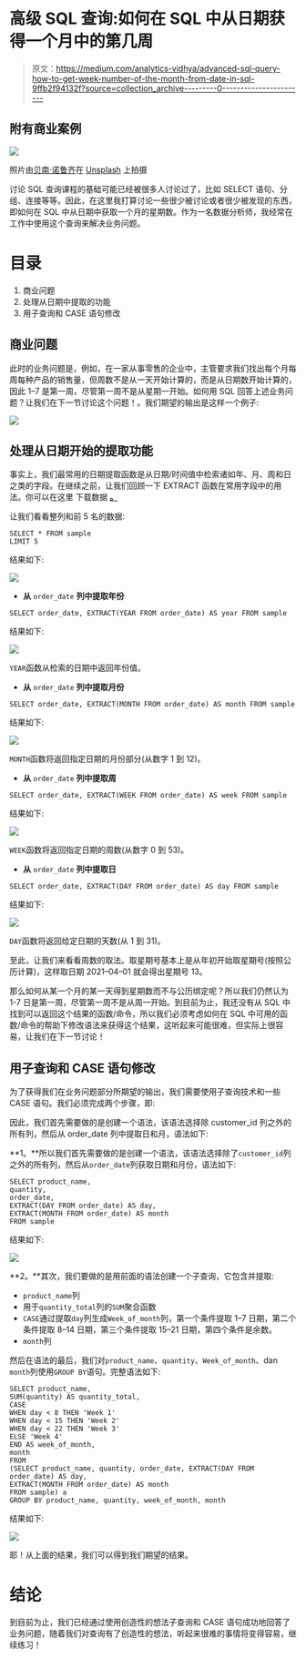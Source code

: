 # 高级 SQL 查询:如何在 SQL 中从日期获得一个月中的第几周

> 原文：<https://medium.com/analytics-vidhya/advanced-sql-query-how-to-get-week-number-of-the-month-from-date-in-sql-9ffb2f94132f?source=collection_archive---------0----------------------->

## 附有商业案例

![](img/f152a8ab5fb9b431a182ea1fff48a4b2.png)

照片由[贝南·诺鲁齐](https://unsplash.com/@behy_studio?utm_source=unsplash&utm_medium=referral&utm_content=creditCopyText)在 [Unsplash](https://unsplash.com/s/photos/calendar?utm_source=unsplash&utm_medium=referral&utm_content=creditCopyText) 上拍摄

讨论 SQL 查询课程的基础可能已经被很多人讨论过了，比如 SELECT 语句、分组、连接等等。因此，在这里我打算讨论一些很少被讨论或者很少被发现的东西，即如何在 SQL 中从日期中获取一个月的星期数。作为一名数据分析师，我经常在工作中使用这个查询来解决业务问题。

# 目录

1.  商业问题
2.  处理从日期中提取的功能
3.  用子查询和 CASE 语句修改

## 商业问题

此时的业务问题是，例如，在一家从事零售的企业中，主管要求我们找出每个月每周每种产品的销售量，但周数不是从一天开始计算的，而是从日期数开始计算的，因此 1–7 是第一周，尽管第一周不是从星期一开始。如何用 SQL 回答上述业务问题？让我们在下一节讨论这个问题！。我们期望的输出是这样一个例子:

![](img/4890803ee6e929c47ca50257bf4f1fcb.png)

## **处理从日期**开始的提取功能

事实上，我们最常用的日期提取函数是从日期/时间值中检索诸如年、月、周和日之类的字段。在继续之前，让我们回顾一下 EXTRACT 函数在常用字段中的用法。你可以在这里 下载数据 [**。**](https://drive.google.com/file/d/1wPGQPIFoYiuT0AyH-m5_Mk14gkYdomwA/view?usp=sharing)

让我们看看整列和前 5 名的数据:

```
SELECT * FROM sample
LIMIT 5
```

结果如下:

![](img/2a6fa91e10462f38631aac969fabd9c1.png)

*   **从** `order_date` **列中提取年份**

```
SELECT order_date, EXTRACT(YEAR FROM order_date) AS year FROM sample
```

结果如下:

![](img/db0066b4eadbbadafaff01935a361fa0.png)

`YEAR`函数从检索的日期中返回年份值。

*   **从** `order_date` **列中提取月份**

```
SELECT order_date, EXTRACT(MONTH FROM order_date) AS month FROM sample
```

结果如下:

![](img/f3cef907ef18deb2d2d03816f5b4c409.png)

`MONTH`函数将返回指定日期的月份部分(从数字 1 到 12)。

*   **从** `order_date` **列中提取周**

```
SELECT order_date, EXTRACT(WEEK FROM order_date) AS week FROM sample
```

结果如下:

![](img/e5e68c245a68a2e641e806e93585530b.png)

`WEEK`函数将返回指定日期的周数(从数字 0 到 53)。

*   **从** `order_date` **列中提取日**

```
SELECT order_date, EXTRACT(DAY FROM order_date) AS day FROM sample
```

结果如下:

![](img/9fb13daf420386a139879d3d97cd68f3.png)

`DAY`函数将返回给定日期的天数(从 1 到 31)。

至此，让我们来看看周数的取法。取星期号基本上是从年初开始取星期号(按照公历计算)，这样取日期 2021–04–01 就会得出星期号 13。

那么如何从某一个月的某一天得到星期数而不与公历绑定呢？所以我们仍然认为 1-7 日是第一周，尽管第一周不是从周一开始。到目前为止，我还没有从 SQL 中找到可以返回这个结果的函数/命令，所以我们必须考虑如何在 SQL 中可用的函数/命令的帮助下修改语法来获得这个结果，这听起来可能很难，但实际上很容易，让我们在下一节讨论！

## 用子查询和 CASE 语句修改

为了获得我们在业务问题部分所期望的输出，我们需要使用子查询技术和一些 CASE 语句。我们必须完成两个步骤，即:

因此，我们首先需要做的是创建一个语法，该语法选择除 customer_id 列之外的所有列，然后从 order_date 列中提取日和月，语法如下:

**1。**所以我们首先需要做的是创建一个语法，该语法选择除了`customer_id`列之外的所有列，然后从`order_date`列获取日期和月份，语法如下:

```
SELECT product_name, 
quantity, 
order_date, 
EXTRACT(DAY FROM order_date) AS day, 
EXTRACT(MONTH FROM order_date) AS month
FROM sample
```

结果如下:

![](img/33bb225032076a0da44e33795f56590d.png)

**2。**其次，我们要做的是用前面的语法创建一个子查询，它包含并提取:

*   `product_name`列
*   用于`quantity_total`列的`SUM`聚合函数
*   `CASE`通过提取`day`列生成`Week_of_month`列，第一个条件提取 1–7 日期，第二个条件提取 8–14 日期，第三个条件提取 15–21 日期，第四个条件是余数。
*   `month`列

然后在语法的最后，我们对`product_name`、`quantity`、`Week_of_month`、dan `month`列使用`GROUP BY`语句。完整语法如下:

```
SELECT product_name,
SUM(quantity) AS quantity_total,
CASE 
WHEN day < 8 THEN 'Week 1'
WHEN day < 15 THEN 'Week 2'
WHEN day < 22 THEN 'Week 3'
ELSE 'Week 4'
END AS week_of_month,
month
FROM
(SELECT product_name, quantity, order_date, EXTRACT(DAY FROM order_date) AS day, 
EXTRACT(MONTH FROM order_date) AS month
FROM sample) a
GROUP BY product_name, quantity, week_of_month, month
```

结果如下:

![](img/4890803ee6e929c47ca50257bf4f1fcb.png)

耶！从上面的结果，我们可以得到我们期望的结果。

# 结论

到目前为止，我们已经通过使用创造性的想法子查询和 CASE 语句成功地回答了业务问题，随着我们对查询有了创造性的想法，听起来很难的事情将变得容易，继续练习！